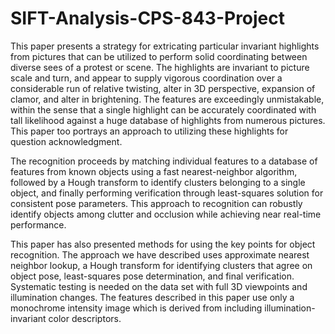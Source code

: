 # SIFT-Analysis-CPS-843-Project
This paper presents a strategy for extricating particular invariant highlights from pictures
that can be utilized to perform solid coordinating between diverse sees of a protest or scene. The 
highlights are invariant to picture scale and turn, and appear to supply vigorous coordination
over a considerable run of relative twisting, alter in 3D perspective, expansion of clamor, and 
alter in brightening. The features are exceedingly unmistakable, within the sense that a single
highlight can be accurately coordinated with tall likelihood against a huge database of 
highlights from numerous pictures. This paper too portrays an approach to utilizing these
highlights for question acknowledgment. 

The recognition proceeds by matching individual features to a database of features from 
known objects using a fast nearest-neighbor algorithm, followed by a Hough transform to 
identify clusters belonging to a single object, and finally performing verification through
least-squares solution for consistent pose parameters. This approach to recognition can robustly 
identify objects among clutter and occlusion while achieving near real-time performance.

This paper has also presented methods for using the key points for object recognition.
The approach we have described uses approximate nearest neighbor lookup, a Hough transform
for identifying clusters that agree on object pose, least-squares pose determination, and final 
verification. Systematic testing is needed on the data set with full 3D viewpoints and illumination 
changes. The features described in this paper use only a monochrome intensity image which is 
derived from including illumination-invariant color descriptors.

